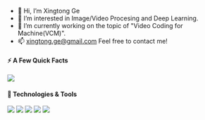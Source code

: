 - 👋 Hi, I’m Xingtong Ge
- 👀 I’m interested in Image/Video Procesing and Deep Learning.
- 🌱 I’m currently working on the topic of "Video Coding for Machine(VCM)".
- 📫 xingtong.ge@gmail.com Feel free to contact me!

<!---
XingtongGe/XingtongGe is a ✨ special ✨ repository because its `README.md` (this file) appears on your GitHub profile.
You can click the Preview link to take a look at your changes.
--->

#### ⚡️ A Few Quick Facts

<img src="https://github-readme-stats.vercel.app/api?username=XingtongGe&count_private=true&theme=merko"/>

#### 🔧 Technologies & Tools
![]("https://img.shields.io/badge/Code-C++-informational?style=flat&logo=python&logoColor=white&color=2bbc8a")
![](https://img.shields.io/badge/Code-Python-informational?style=flat&logo=python&logoColor=white&color=2bbc8a)
![](https://img.shields.io/badge/DL-PyTorch-informational?style=flat&logo=gnu-bash&logoColor=white&color=2bbc8a)
![](https://img.shields.io/badge/AI-CV-informational?style=flat&logo=gnu-bash&logoColor=white&color=2bbc8a)
![](https://img.shields.io/badge/OS-Linux-informational?style=flat&logo=linux&logoColor=white&color=2bbc8a)
